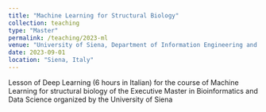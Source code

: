 ```yaml
---
title: "Machine Learning for Structural Biology"
collection: teaching
type: "Master"
permalink: /teaching/2023-ml
venue: "University of Siena, Department of Information Engineering and Mathematics"
date: 2023-09-01
location: "Siena, Italy"
---
```


Lesson of Deep Learning (6 hours in Italian) for the course of Machine Learning for structural biology of the Executive Master in Bioinformatics and Data Science organized by the University of Siena
